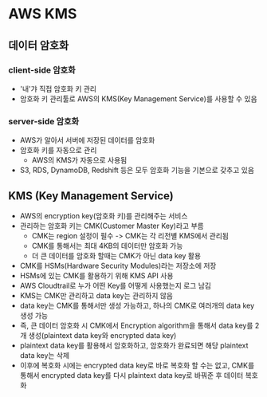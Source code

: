 # AWS KMS

## 데이터 암호화
### client-side 암호화
- '내'갸 직접 암호화 키 관리
- 암호화 키 관리툴로 AWS의 KMS(Key Management Service)를 사용할 수 있음

### server-side 암호화  	
- AWS가 알아서 서버에 저장된 데이터를 암호화
- 암호화 키를 자동으로 관리
	- AWS의 KMS가 자동으로 사용됨
- S3, RDS, DynamoDB, Redshift 등은 모두 암호화 기능을 기본으로 갖추고 있음


## KMS (Key Management Service)
- AWS의 encryption key(암호화 키)를 관리해주는 서비스
- 관리하는 암호화 키는 CMK(Customer Master Key)라고 부름
	- CMK는 region 설정이 필수 -> CMK는 각 리전별 KMS에서 관리됨
	- CMK를 통해서는 최대 4KB의 데이터만 암호화 가능
	- 더 큰 데이터를 암호화 할때는 CMK가 아닌 data key 활용
- CMK를 HSMs(Hardware Security Modules)라는 저장소에 저장
- HSMs에 있는 CMK를 활용하기 위해 KMS API 사용
- AWS Cloudtrail로 누가 어떤 Key를 어떻게 사용했는지 로그 남김
- KMS는 CMK만 관리하고 data key는 관리하지 않음
- data key는 CMK를 통해서만 생성 가능하고, 하나의 CMK로 여러개의 data key 생성 가능
- 즉, 큰 데이터 암호화 시 CMK에서 Encryption algorithm을 통해서 data key를 2개 생성(plaintext data key와 encrypted data key)
- plaintext data key를 활용해서 암호화하고, 암호화가 완료되면 해당 plaintext data key는 삭제
- 이후에 복호화 시에는 encrypted data key로 바로 복호화 할 수는 없고, CMK를 통해서 encrypted data key를 다시 plaintext data key로 바꿔준 후 데이터 복호화
